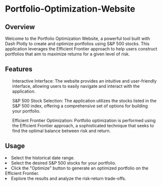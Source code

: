 # Portfolio-Optimization-Website

## Overview
Welcome to the Portfolio Optimization Website, a powerful tool built with Dash Plotly to create and optimize portfolios using S&P 500 stocks. This application leverages the Efficient Frontier approach to help users construct portfolios that aim to maximize returns for a given level of risk.

## Features
<ul>Interactive Interface: The website provides an intuitive and user-friendly interface, allowing users to easily navigate and interact with the application.</ul>
<ul>S&P 500 Stock Selection: The application utilizes the stocks listed in the S&P 500 index, offering a comprehensive set of options for building your portfolio.</ul>
<ul> Efficient Frontier Optimization: Portfolio optimization is performed using the Efficient Frontier approach, a sophisticated technique that seeks to find the optimal balance between risk and return.</ul>

## Usage

<li>Select the historical date range.</li>
<li>Select the desired S&P 500 stocks for your portfolio.</li>
<li>Click the "Optimize" button to generate an optimized portfolio on the Efficient Frontier.</li>
<li>Explore the results and analyze the risk-return trade-offs.</li>


